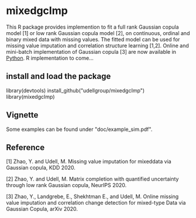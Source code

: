 # mixedgcImp
This R package provides implemention to fit a full rank Gaussian copula model [1] or low rank Gaussian copula model [2], on continuous, ordinal and binary mixed data with missing values. The fitted model can be used for missing value imputation and correlation structure learning [1,2].
Online and mini-batch implementation of Gaussian copula [3] are now available in [Python](https://github.com/udellgroup/online_mixed_gc_imp). R implementation to come...

## install  and load the package
library(devtools)
install_github("udellgroup/mixedgcImp")
library(mixedgcImp)

## Vignette
Some examples can be found under "doc/example_sim.pdf".

## Reference
[1] Zhao, Y. and Udell, M. Missing value imputation for mixeddata via Gaussian copula, KDD 2020.

[2] Zhao, Y. and Udell, M. Matrix completion with quantified uncertainty through low rank Gaussian copula, NeurIPS 2020.

[3] Zhao, Y., Landgrebe, E., Shekhtman E., and Udell, M. Online missing value imputation and correlation change detection for mixed-type Data via Gaussian Copula, arXiv 2020.

